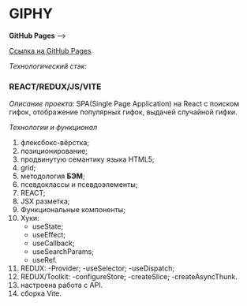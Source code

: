 # GIPHY

**GitHub Pages** -->

[Ссылка на GitHub Pages](https://danieledefoe.github.io/gifs-application/)

_Технологический стэк:_

### REACT/REDUX/JS/VITE

_Описание проекта:_ SPA(Single Page Application) на React с поиском гифок, отображение популярных гифок, выдачей случайной гифки.

_Технологии и функционал_

1.  флексбокс-вёрстка;
2.  позиционирование;
3.  продвинутую семантику языка HTML5;
4.  grid;
5.  методология **БЭМ**;
6.  псевдоклассы и псевдоэлементы;
7.  REACT;
8.  JSX разметка;
9.  Функциональные компоненты;
10. Хуки:
    - useState;
    - useEffect;
    - useCallback;
    - useSearchParams;
    - useRef.
11. REDUX:
    -Provider;
    -useSelector;
    -useDispatch;
12. REDUX/Toolkit:
    -configureStore;
    -createSlice;
    -createAsyncThunk.
13. настроена работа с API.
14. сборка Vite.
